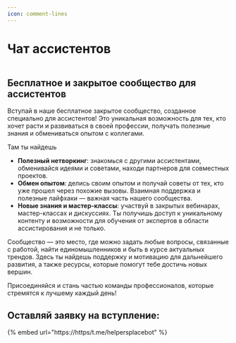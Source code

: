 ```yaml
---
icon: comment-lines
---
```


# Чат ассистентов

<figure><img src="../.gitbook/assets/Frame1313 29.png" alt=""><figcaption></figcaption></figure>

## Бесплатное и закрытое сообщество для ассистентов

Вступай в наше бесплатное закрытое сообщество, созданное специально для ассистентов! Это уникальная возможность для тех, кто хочет расти и развиваться в своей профессии, получать полезные знания и обмениваться опытом с коллегами.

Там ты найдешь

* **Полезный нетворкинг**: знакомься с другими ассистентами, обменивайся идеями и советами, находи партнеров для совместных проектов.
* **Обмен опытом**: делись своим опытом и получай советы от тех, кто уже прошел через похожие вызовы. Взаимная поддержка и полезные лайфхаки — важная часть нашего сообщества.
* **Новые знания и мастер-классы**: участвуй в закрытых вебинарах, мастер-классах и дискуссиях. Ты получишь доступ к уникальному контенту и возможности для обучения от экспертов в области ассистирования и не только.

Сообщество — это место, где можно задать любые вопросы, связанные с работой, найти единомышленников и быть в курсе актуальных трендов. Здесь ты найдешь поддержку и мотивацию для дальнейшего развития, а также ресурсы, которые помогут тебе достичь новых вершин.

Присоединяйся и стань частью команды профессионалов, которые стремятся к лучшему каждый день!

## **Оставляй заявку на вступление:**

{% embed url="https://https/t.me/helpersplacebot" %}

